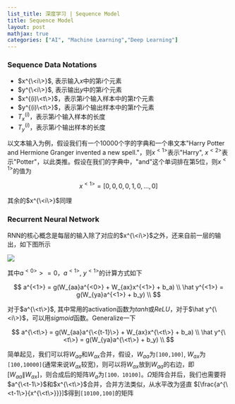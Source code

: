 ```yaml
---
list_title: 深度学习 | Sequence Model
title: Sequence Model
layout: post
mathjax: true
categories: ["AI", "Machine Learning","Deep Learning"]
---
```


### Sequence Data Notations

- $x^{\<i\>}$, 表示输入$x$中的第$i$个元素
- $y^{\<i\>}$, 表示输出$y$中的第$i$个元素
- $x^{(i)\<t\>}$，表示第$i$个输入样本中的第$t$个元素
- $y^{(i)\<t\>}$，表示第$i$个输出样本中的第$t$个元素
- $T_x^{(i)}$，表示第$i$个输入样本的长度
- $T_y^{(i)}$，表示第$i$个输出样本的长度

以文本输入为例，假设我们有一个10000个字的字典和一个串文本"Harry Potter and Hermione Granger invented a new spell."，则$x^{<1>}$表示"Harry", $x^{<2>}$表示"Potter"，以此类推。假设在我们的字典中，"and"这个单词排在第5位，则$x^{<1>}$的值为

$$
x^{<1>} = [0,0,0,0,1,0, ... ,0]
$$

其余的$x^{\<i\>}$同理

### Recurrent Neural Network

RNN的核心概念是每层的输入除了对应的$x^{\<i\>}$之外，还来自前一层的输出，如下图所示

<img class="md-img-center" src="{{site.baseurl}}/assets/images/2018/04/dl-rnn-1-nn.png">

其中$a^{<0>}> = 0$，$a^{<1>}$, $y^{<1>}$的计算方式如下

$$
a^{<1>} = g(W_{aa}a^{<0>} + W_{ax}x^{<1>} + b_a) \\
\hat y^{<1>} = g(W_{ya}a^{<1>} + b_y) \\
$$

对于$a^{\<t\>}$, 其中常用的activation函数为$tanh$或$ReLU$，对于$\hat y^{\<i\>}$，可以用$sigmoid$函数。Generalize一下

$$
a^{\<t\>} = g(W_{aa}a^{\<{t-1}\>} + W_{ax}x^{\<t\>} + b_a) \\
\hat y^{\<t\>} = g(W_{ya}a^{\<t\>} + b_y) \\
$$

简单起见，我们可以将$W_{aa}$和$W_{ax}$合并，假设，$W_{aa}$为`[100,100]`, $W_{ax}$为`[100,10000]`(通常来说$W_{ax}$较宽)，则可以将$W_{ax}$放到$W_{aa}$的右边，即$[W_{aa}\|W_{ax}]$，则合成后的矩阵$W_{a}$为`[100，10100]`。$\Omega$矩阵合并后，我们也需要将$a^{\<t-1\>}$和$x^{\<t\>}$合并，合并方法类似，从水平改为竖直 $[\frac{a^{\<t-1\>}{x^{\<t\>}}}]$得到`[10100,100]`的矩阵